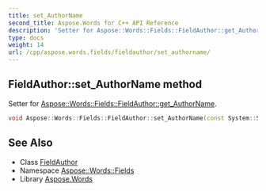 ```yaml
---
title: set_AuthorName
second_title: Aspose.Words for C++ API Reference
description: 'Setter for Aspose::Words::Fields::FieldAuthor::get_AuthorName.'
type: docs
weight: 14
url: /cpp/aspose.words.fields/fieldauthor/set_authorname/
---
```

## FieldAuthor::set_AuthorName method


Setter for [Aspose::Words::Fields::FieldAuthor::get_AuthorName](../get_authorname/).

```cpp
void Aspose::Words::Fields::FieldAuthor::set_AuthorName(const System::String &value)
```

## See Also

* Class [FieldAuthor](../)
* Namespace [Aspose::Words::Fields](../../)
* Library [Aspose.Words](../../../)
